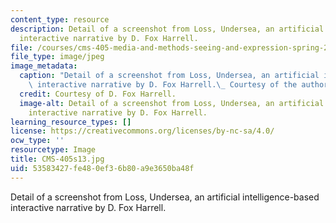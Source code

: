 ```yaml
---
content_type: resource
description: Detail of a screenshot from Loss, Undersea, an artificial intelligence-based
  interactive narrative by D. Fox Harrell.
file: /courses/cms-405-media-and-methods-seeing-and-expression-spring-2013/53583427fe480ef36b80a9e3650ba48f_CMS-405s13.jpg
file_type: image/jpeg
image_metadata:
  caption: "Detail of a screenshot from Loss, Undersea, an artificial intelligence-based\
    \ interactive narrative by D. Fox Harrell.\_ Courtesy of the author."
  credit: Courtesy of D. Fox Harrell.
  image-alt: Detail of a screenshot from Loss, Undersea, an artificial intelligence-based
    interactive narrative by D. Fox Harrell.
learning_resource_types: []
license: https://creativecommons.org/licenses/by-nc-sa/4.0/
ocw_type: ''
resourcetype: Image
title: CMS-405s13.jpg
uid: 53583427-fe48-0ef3-6b80-a9e3650ba48f
---
```

Detail of a screenshot from Loss, Undersea, an artificial intelligence-based interactive narrative by D. Fox Harrell.